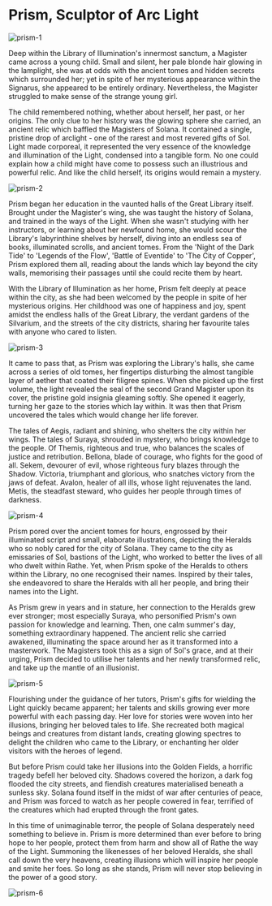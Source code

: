 <style>
  .center {
    display: block;
    margin-left: auto;
    margin-right: auto;
  }
</style>

# Prism, Sculptor of Arc Light

<img src="https://media.githubusercontent.com/media/nathaneastwood/fablore/main/src/main-story/04-monarch/media/prism-1.webp" alt="prism-1" class="center">

Deep within the Library of Illumination's innermost sanctum, a Magister came across a young child. Small and silent, her pale blonde hair glowing in the lamplight, she was at odds with the ancient tomes and hidden secrets which surrounded her; yet in spite of her mysterious appearance within the Signarus, she appeared to be entirely ordinary. Nevertheless, the Magister struggled to make sense of the strange young girl.

The child remembered nothing, whether about herself, her past, or her origins. The only clue to her history was the glowing sphere she carried, an ancient relic which baffled the Magisters of Solana. It contained a single, pristine drop of arclight - one of the rarest and most revered gifts of Sol. Light made corporeal, it represented the very essence of the knowledge and illumination of the Light, condensed into a tangible form. No one could explain how a child might have come to possess such an illustrious and powerful relic. And like the child herself, its origins would remain a mystery.

<img src="https://media.githubusercontent.com/media/nathaneastwood/fablore/main/src/main-story/04-monarch/media/prism-2.webp" alt="prism-2" class="center">

Prism began her education in the vaunted halls of the Great Library itself. Brought under the Magister's wing, she was taught the history of Solana, and trained in the ways of the Light. When she wasn't studying with her instructors, or learning about her newfound home, she would scour the Library's labyrinthine shelves by herself, diving into an endless sea of books, illuminated scrolls, and ancient tomes. From the 'Night of the Dark Tide' to 'Legends of the Flow', 'Battle of Eventide' to 'The City of Copper', Prism explored them all, reading about the lands which lay beyond the city walls, memorising their passages until she could recite them by heart.

With the Library of Illumination as her home, Prism felt deeply at peace within the city, as she had been welcomed by the people in spite of her mysterious origins. Her childhood was one of happiness and joy, spent amidst the endless halls of the Great Library, the verdant gardens of the Silvarium, and the streets of the city districts, sharing her favourite tales with anyone who cared to listen.

<img src="https://media.githubusercontent.com/media/nathaneastwood/fablore/main/src/main-story/04-monarch/media/prism-3.webp" alt="prism-3" class="center">

It came to pass that, as Prism was exploring the Library's halls, she came across a series of old tomes, her fingertips disturbing the almost tangible layer of aether that coated their filigree spines. When she picked up the first volume, the light revealed the seal of the second Grand Magister upon its cover, the pristine gold insignia gleaming softly. She opened it eagerly, turning her gaze to the stories which lay within. It was then that Prism uncovered the tales which would change her life forever.

The tales of Aegis, radiant and shining, who shelters the city within her wings. The tales of Suraya, shrouded in mystery, who brings knowledge to the people. Of Themis, righteous and true, who balances the scales of justice and retribution. Bellona, blade of courage, who fights for the good of all. Sekem, devourer of evil, whose righteous fury blazes through the Shadow. Victoria, triumphant and glorious, who snatches victory from the jaws of defeat. Avalon, healer of all ills, whose light rejuvenates the land. Metis, the steadfast steward, who guides her people through times of darkness.

<img src="https://media.githubusercontent.com/media/nathaneastwood/fablore/main/src/main-story/04-monarch/media/prism-4.webp" alt="prism-4" class="center">

Prism pored over the ancient tomes for hours, engrossed by their illuminated script and small, elaborate illustrations, depicting the Heralds who so nobly cared for the city of Solana. They came to the city as emissaries of Sol, bastions of the Light, who worked to better the lives of all who dwelt within Rathe. Yet, when Prism spoke of the Heralds to others within the Library, no one recognised their names. Inspired by their tales, she endeavored to share the Heralds with all her people, and bring their names into the Light.

As Prism grew in years and in stature, her connection to the Heralds grew ever stronger; most especially Suraya, who personified Prism's own passion for knowledge and learning. Then, one calm summer's day, something extraordinary happened. The ancient relic she carried awakened, illuminating the space around her as it transformed into a masterwork. The Magisters took this as a sign of Sol's grace, and at their urging, Prism decided to utilise her talents and her newly transformed relic, and take up the mantle of an illusionist.

<img src="https://media.githubusercontent.com/media/nathaneastwood/fablore/main/src/main-story/04-monarch/media/prism-5.webp" alt="prism-5" class="center">

Flourishing under the guidance of her tutors, Prism's gifts for wielding the Light quickly became apparent; her talents and skills growing ever more powerful with each passing day. Her love for stories were woven into her illusions, bringing her beloved tales to life. She recreated both magical beings and creatures from distant lands, creating glowing spectres to delight the children who came to the Library, or enchanting her older visitors with the heroes of legend.

But before Prism could take her illusions into the Golden Fields, a horrific tragedy befell her beloved city. Shadows covered the horizon, a dark fog flooded the city streets, and fiendish creatures materialised beneath a sunless sky. Solana found itself in the midst of war after centuries of peace, and Prism was forced to watch as her people cowered in fear, terrified of the creatures which had erupted through the front gates.

In this time of unimaginable terror, the people of Solana desperately need something to believe in. Prism is more determined than ever before to bring hope to her people, protect them from harm and show all of Rathe the way of the Light. Summoning the likenesses of her beloved Heralds, she shall call down the very heavens, creating illusions which will inspire her people and smite her foes. So long as she stands, Prism will never stop believing in the power of a good story.

<img src="https://media.githubusercontent.com/media/nathaneastwood/fablore/main/src/main-story/04-monarch/media/prism-6.webp" alt="prism-6" class="center">

